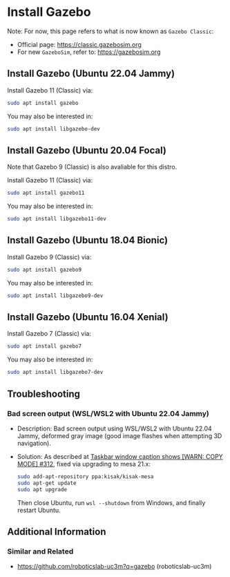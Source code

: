 # Install Gazebo

Note: For now, this page refers to what is now known as `Gazebo Classic`:

- Official page: <https://classic.gazebosim.org>
- For new `GazeboSim`, refer to: <https://gazebosim.org>

## Install Gazebo (Ubuntu 22.04 Jammy)

Install Gazebo 11 (Classic) via:

```bash
sudo apt install gazebo
```

You may also be interested in:

```bash
sudo apt install libgazebo-dev
```

## Install Gazebo (Ubuntu 20.04 Focal)

Note that Gazebo 9 (Classic) is also avaliable for this distro.

Install Gazebo 11 (Classic) via:

```bash
sudo apt install gazebo11
```

You may also be interested in:

```bash
sudo apt install libgazebo11-dev
```

## Install Gazebo (Ubuntu 18.04 Bionic)

Install Gazebo 9 (Classic) via:

```bash
sudo apt install gazebo9
```

You may also be interested in:

```bash
sudo apt install libgazebo9-dev
```

## Install Gazebo (Ubuntu 16.04 Xenial)

Install Gazebo 7 (Classic) via:

```bash
sudo apt install gazebo7
```

You may also be interested in:

```bash
sudo apt install libgazebo7-dev
```

## Troubleshooting

### Bad screen output (WSL/WSL2 with Ubuntu 22.04 Jammy)

- Description: Bad screen output using WSL/WSL2 with Ubuntu 22.04 Jammy, deformed gray image (good image flashes when attempting 3D navigation).
- Solution: As described at [Taskbar window caption shows [WARN: COPY MODE] #312](https://github.com/microsoft/wslg/discussions/312), fixed via upgrading to mesa 21.x:

    ```bash
    sudo add-apt-repository ppa:kisak/kisak-mesa
    sudo apt-get update
    sudo apt upgrade
    ```

    Then close Ubuntu, run `wsl --shutdown` from Windows, and finally restart Ubuntu.


## Additional Information

### Similar and Related

- <https://github.com/roboticslab-uc3m?q=gazebo> (roboticslab-uc3m)
